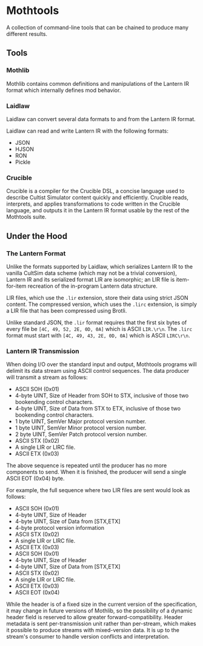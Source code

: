 # Mothtools

A collection of command-line tools that can be chained to produce many different results.

## Tools

### Mothlib

Mothlib contains common definitions and manipulations of the Lantern IR format
which internally defines mod behavior.

### Laidlaw

Laidlaw can convert several data formats to and from the Lantern IR format.

Laidlaw can read and write Lantern IR with the following formats:

- JSON
- HJSON
- RON
- Pickle

### Crucible

Crucible is a compiler for the Crucible DSL, a concise language used to describe Cultist Simulator
content quickly and efficiently. Crucible reads, interprets, and applies transformations to code
written in the Crucible language, and outputs it in the Lantern IR format usable by the rest
of the Mothtools suite.

## Under the Hood

### The Lantern Format

Unlike the formats supported by Laidlaw, which serializes Lantern IR to the vanilla CultSim data scheme
(which may not be a trivial conversion), Lantern IR and its serialized format LIR are isomorphic; an LIR
file is item-for-item recreation of the in-program Lantern data structure.

LIR files, which use the `.lir` extension, store their data using strict JSON content. The compressed version,
which uses the `.lirc` extension, is simply a LIR file that has been compressed using Brotli.

Unlike standard JSON, the `.lir` format requires that the first six bytes of every file be
`[4C, 49, 52, 2E, 0D, 0A]` which is ASCII `LIR.\r\n`. The `.lirc` format must start with
`[4C, 49, 43, 2E, 0D, 0A]` which is ASCII `LIRC\r\n`.

### Lantern IR Transmission

When doing I/O over the standard input and output, Mothtools programs will delimit its data stream
using ASCII control sequences. The data producer will transmit a stream as follows:

- ASCII SOH (0x01)
- 4-byte UINT, Size of Header from SOH to STX, inclusive of those two bookending control characters.
- 4-byte UINT, Size of Data from STX to ETX, inclusive of those two bookending control characters.
- 1 byte UINT, SemVer Major protocol version number.
- 1 byte UINT, SemVer Minor protocol version number.
- 2 byte UINT, SemVer Patch protocol version number.
- ASCII STX (0x02)
- A single LIR or LIRC file.
- ASCII ETX (0x03)

The above sequence is repeated until the producer has no more components to send.
When it is finished, the producer will send a single ASCII EOT (0x04) byte.

For example, the full sequence where two LIR files are sent would
look as follows:

- ASCII SOH (0x01)
- 4-byte UINT, Size of Header
- 4-byte UINT, Size of Data from [STX,ETX]
- 4-byte protocol version information
- ASCII STX (0x02)
- A single LIR or LIRC file.
- ASCII ETX (0x03)
- ASCII SOH (0x01)
- 4-byte UINT, Size of Header
- 4-byte UINT, Size of Data from [STX,ETX]
- ASCII STX (0x02)
- A single LIR or LIRC file.
- ASCII ETX (0x03)
- ASCII EOT (0x04)

While the header is of a fixed size in the current version of the specification,
it may change in future versions of Mothlib, so the possibility of a dynamic header
field is reserved to allow greater forward-compatibility. Header metadata is sent
per-transmission unit rather than per-stream, which makes it possible to produce
streams with mixed-version data. It is up to the stream's consumer to handle
version conflicts and interpretation.
